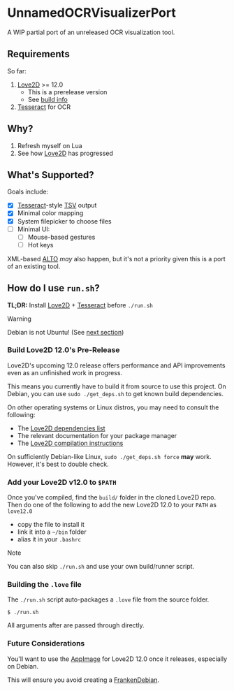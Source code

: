 # UnnamedOCRVisualizerPort

A WIP partial port of an unreleased OCR visualization tool.

## Requirements

So far:

1. [Love2D][] >= 12.0
   - This is a prerelease version
   - See [build info](#building-love2d-12)
2. [Tesseract][] for OCR

[Tesseract]: https://github.com/tesseract-ocr/tesseract

## Why?

1. Refresh myself on Lua
2. See how [Love2D][] has progressed

[Love2D]: https://love2d.org/

## What's Supported?

Goals include:

-[X] [Tesseract][]-style [TSV][] output
 - [X] Minimal color mapping
 - [X] System filepicker to choose files
-[ ] Minimal UI:
  -[ ] Mouse-based gestures
  -[ ] Hot keys

XML-based [ALTO][] *may* also happen, but it's not a
priority given this is a port of an existing tool.


[Tesseract]: https://github.com/tesseract-ocr/tesseract
[TSV]: https://en.wikipedia.org/wiki/Tab-separated_values
[ALTO]: https://en.wikipedia.org/wiki/Analyzed_Layout_and_Text_Object

## How do I use `run.sh`?

**TL;DR:** Install [Love2D][] + [Tesseract][] before `./run.sh`

> [!WARNING]
> Debian is not Ubuntu! (See [next section](#debian-and-other-appimage-users))

### Build Love2D 12.0's Pre-Release

Love2D's upcoming 12.0 release offers performance and API improvements even as an unfinished work in progress.

This means you currently have to build it from source to use this project. On Debian, you can use `sudo ./get_deps.sh` to get known build dependencies.

On other operating systems or Linux distros, you may need to consult the following:
* The [Love2D dependencies list][]
* The relevant documentation for your package manager
* The [Love2D compilation instructions][]

On sufficiently Debian-like Linux, `sudo ./get_deps.sh force` **may** work. However, it's best to double check.

[Love2D dependencies list]: https://github.com/love2d/love?tab=readme-ov-file#dependencies
[Love2D compilation instructions]: https://github.com/love2d/love?tab=readme-ov-file#compilation

### Add your Love2D v12.0 to `$PATH`

Once you've compiled, find the `build/` folder in the cloned Love2D repo. Then do one of the following to add the new Love2D 12.0 to your `PATH` as `love12.0`

- copy the file to install it
- link it into a `~/bin` folder
- alias it in your `.bashrc`

> [!NOTE]
> You can also skip `./run.sh` and use your own build/runner script.

### Building the `.love` file

The `./run.sh` script auto-packages a `.love` file from
the source folder.

```shell
$ ./run.sh
```
All arguments after are passed through directly.

### Future Considerations

You'll want to use the [AppImage][] for Love2D 12.0 once it releases, especially on Debian.

This will ensure you avoid creating a [FrankenDebian].


[FrankenDebian]: https://wiki.debian.org/DontBreakDebian#Don.27t_make_a_FrankenDebian
[AppImage]: https://appimage.org/
[cloning the repo]: https://docs.github.com/en/repositories/creating-and-managing-repositories/cloning-a-repository

